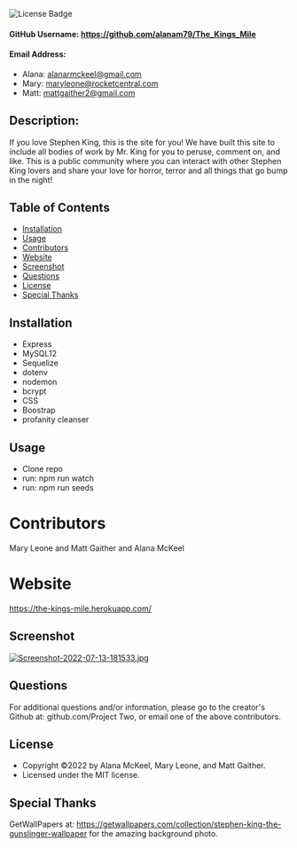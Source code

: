 
  ![License Badge](https://img.shields.io/badge/License-MIT-green.svg)

  #### GitHub Username: https://github.com/alanam79/The_Kings_Mile

  #### Email Address: 
  * Alana: alanarmckeel@gmail.com
  * Mary: maryleone@rocketcentral.com
  * Matt: mattgaither2@gmail.com

  ## Description:
  If you love Stephen King, this is the site for you! We have built this site to include all bodies of work by Mr. King for you to peruse, comment on, and like. This is a public community where you can interact with other Stephen King lovers and share your love for horror, terror and all things that go bump in the night!

  ## Table of Contents
  * [Installation](#installation)
  * [Usage](#usage)
  * [Contributors](#contributors)
  * [Website](#website)
  * [Screenshot](#screenshot)
  * [Questions](#questions)
  * [License](#license)
  * [Special Thanks](#special-thanks)

  ## Installation
  * Express
  * MySQL12
  * Sequelize
  * dotenv
  * nodemon
  * bcrypt
  * CSS
  * Boostrap
  * profanity cleanser

  ## Usage
  * Clone repo
  * run: npm run watch
  * run: npm run seeds

  # Contributors
  Mary Leone and Matt Gaither and Alana McKeel

  # Website
  https://the-kings-mile.herokuapp.com/

  ## Screenshot
  [![Screenshot-2022-07-13-181533.jpg](https://i.postimg.cc/vB39zcH6/Screenshot-2022-07-13-181533.jpg)](https://postimg.cc/wyR7xxN6)

  ## Questions
  For additional questions and/or information, please go to the creator's Github at: github.com/Project Two, or email one of the above contributors.

  ## License
  * Copyright &copy;2022 by Alana McKeel, Mary Leone, and Matt Gaither.
  * Licensed under the MIT license.

  ## Special Thanks
  GetWallPapers at: https://getwallpapers.com/collection/stephen-king-the-gunslinger-wallpaper for the amazing background photo.
